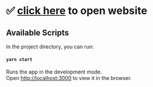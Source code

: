 # ✅ [click here](https://swekiiz.github.io/SDPintroduce/) to open website

## Available Scripts

In the project directory, you can run:

#### `yarn start`

Runs the app in the development mode.\
Open [http://localhost:3000](http://localhost:3000) to view it in the browser.
